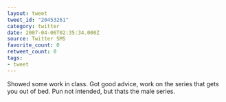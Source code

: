 ```yaml
---
layout: tweet
tweet_id: "20453261"
category: twitter
date: 2007-04-06T02:35:34.000Z
source: Twitter SMS
favorite_count: 0
retweet_count: 0
tags:
- tweet
---
```


Showed some work in class. Got good advice, work on the series that gets you out of bed. Pun not intended, but thats the male series.
